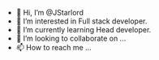 - 👋 Hi, I’m @JStarlord
- 👀 I’m interested in Full stack developer.
- 🌱 I’m currently learning Head developer.
- 💞️ I’m looking to collaborate on ...
- 📫 How to reach me ...

<!---
JStarlord/JStarlord is a ✨ special ✨ repository because its `README.md` (this file) appears on your GitHub profile.
You can click the Preview link to take a look at your changes.
--->
